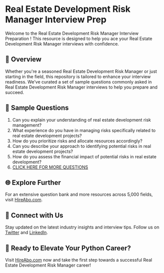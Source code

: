 # Real Estate Development Risk Manager Interview Prep

Welcome to the Real Estate Development Risk Manager Interview Preparation ! This resource is designed to help you ace your Real Estate Development Risk Manager interviews with confidence.

## 🚀 Overview

Whether you're a seasoned Real Estate Development Risk Manager or just starting in the field, this repository is tailored to enhance your interview readiness. We've curated a set of sample questions commonly asked in Real Estate Development Risk Manager interviews to help you prepare and succeed.

## 📝 Sample Questions

1. Can you explain your understanding of real estate development risk management?
2. What experience do you have in managing risks specifically related to real estate development projects?
3. How do you prioritize risks and allocate resources accordingly?
4. Can you describe your approach to identifying potential risks in real estate development projects?
5. How do you assess the financial impact of potential risks in real estate development?
6. [CLICK HERE FOR MORE QUESTIONS](https://hireabo.com/job/21_3_33/Real%20Estate%20Development%20Risk%20Manager)

## 🌐 Explore Further

For an extensive question bank and more resources across 5,000 fields, visit [HireAbo.com](https://www.hireabo.com).

## 📱 Connect with Us

Stay updated on the latest industry insights and interview tips. Follow us on [Twitter](https://twitter.com/hireabo) and [LinkedIn](https://www.linkedin.com/in/hire-abo-3609972a8/).

## 🚀 Ready to Elevate Your Python Career?

Visit [HireAbo.com](https://www.hireabo.com) now and take the first step towards a successful Real Estate Development Risk Manager career!